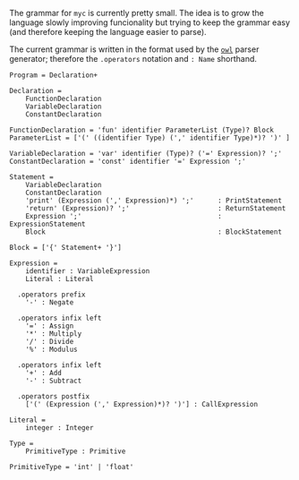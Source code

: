 The grammar for `myc` is currently pretty small. The idea is to grow the language slowly improving funcionality but trying to keep the grammar easy (and therefore keeping the language easier to parse).

The current grammar is written in the format used by the [`owl`](https://github.com/ianh/owl/) parser generator; therefore the `.operators` notation and `: Name` shorthand.

```
Program = Declaration+

Declaration =
	FunctionDeclaration
	VariableDeclaration
	ConstantDeclaration

FunctionDeclaration = 'fun' identifier ParameterList (Type)? Block
ParameterList = ['(' ((identifier Type) (',' identifier Type)*)? ')' ]

VariableDeclaration = 'var' identifier (Type)? ('=' Expression)? ';'
ConstantDeclaration = 'const' identifier '=' Expression ';'

Statement =
	VariableDeclaration
	ConstantDeclaration
	'print' (Expression (',' Expression)*) ';'      : PrintStatement
	'return' (Expression)? ';'                      : ReturnStatement
	Expression ';'                                  : ExpressionStatement
	Block                                           : BlockStatement

Block = ['{' Statement+ '}']

Expression =
	identifier : VariableExpression
	Literal : Literal

  .operators prefix
	'-' : Negate

  .operators infix left
	'=' : Assign
	'*' : Multiply
	'/' : Divide
	'%' : Modulus

  .operators infix left
	'+' : Add
	'-' : Subtract

  .operators postfix
	['(' (Expression (',' Expression)*)? ')'] : CallExpression

Literal =
	integer : Integer

Type =
	PrimitiveType : Primitive

PrimitiveType = 'int' | 'float'
```
